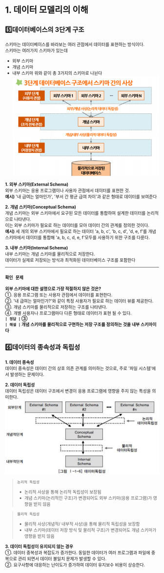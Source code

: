 # 1. 데이터 모델리의 이해
## 5️⃣데이터베이스의 3단계 구조
스키마는 데이터베이스를 바라보는 여러 관점에서 데이터를 표현하는 방식이다.
<br>스키마는 여러가지 스키마가 있는데
- 외부 스키마
- 개념 스키마
- 내부 스키마
위와 같이 총 3가지의 스키마로 나뉜다
![alt text](image.png)<br>

**1. 외부 스키마(External Schema)**<br>
외부 스키마는 응용 프로그램이나 사용자 관점에서 데이터를 표현한 것. <br>
**예시)** '내 급여는 얼마인가', '부서 간 평균 급여 차이'과 같은 형태로 데이터를 보여준다
<br>

**2. 개념 스키마(Conceptual Schema)**<br>
개념 스키마는 외부 스키마에서 요구된 모든 데이터를 통합하여 설계한 데이터를 논리적으로 나타낸다.
<br>이는 외부 스키마가 필요로 하는 데이터를 모아 데이터 간의 관계를 정의한 것이다. <br>
**예시)** 세 개의 외부 스키마에서 필요로 하는 데이터 'a, b, c', 'b, c, d', 'd, e, f'를 개념 스키마에서 데이터를 통합해 'a, b, c, d, e, f'모두를 사용하기 위한 구조를 다룬다.<br>

**3. 내부 스키마(Internal Schema)**<br>
내부 스키마는 개념 스키마를 물리적으로 저장한다.<br>데이터가 실제로 저장되는 방식과 최적화된 데이터베이스 구조를 포함한다

-----------
### `확인 문제`
**외부 스키마에 대한 설명으로 가장 적절하지 않은 것은?**<br>
①. 응용 프로그램 또는 사용자 관점에서 데이터를 표현한다.<br>
②. '내 급여는 얼마인가?'와 같이 특정 사용자가 필요로 하는 데이터 뷰를 제공한다. <br>
③. 개념 스키마를 물리적으로 저장하는 구조를 나타낸다.<br>
④. 개별 사용자나 프로그램마다 다른 형태로 데이터가 표현 될 수 있다.<br>
**`| 정답 |`  ③<br>**
**`| 해설 |` 개념 스키마를 물리적으로 구현하는 저장 구조를 정의하는 것을 내부 스키마이다**

## 6️⃣데이터의 종속성과 독립성
**1. 데이터 종속성**<br>
데이터 종속성은 데이터 간의 상호 의존 관계를 의미하는 것으로, 주로 '파일 시스템'에서 발생하는 문제이다.

**2. 데이터 독립성**<br>
데이터 독립성은 데이터 구조에서 변경이 응용 프로그램에 영향을 주지 않는 특성을 의미한다.
![alt text](image-2.png)

> `논리적 독립성`
> - 논리적 사상을 통해 논리적 독립성이 보장됨
> - 개념 스키마(논리적인 구조)가 변경되어도 외부 스키마(응용 프로그램)가 영향을 받지 않음

> `물리적 독립성`
> - 물리적 사상(개념적/ 내부적 사상)을 통해 물리적 독립성을 보장함
> - 내부 스키마(데이터 저장 방식 및 물리적 구조)가 변경되어도 개념 스키마가 영향을 받지 않음

**3. 데이터 독립성이 유지되지 않는 경우**<br>
①. 데이터 중복성과 복잡도가 증가한다. 동일한 데이터가 여러 프로그램과 파일에 중복으로 관리 되면서 데이터 불일치 문제가 발생할 수 있다.<br>
②. 요구사항에 대응하는 난이도가 증가하여 데이터 유지보수 비용이 상승한다.
